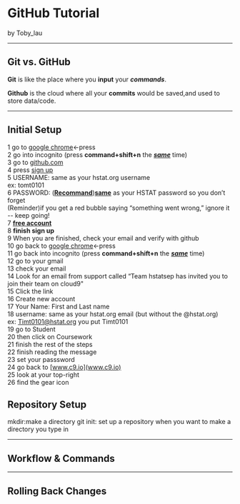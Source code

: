 # GitHub Tutorial

by Toby_lau 

---
## Git vs. GitHub
**Git** is like the place where you **input** your _**commands**_.  

**Github** is the cloud where all your **commits** would be saved,and used to 
store data/code.


---
## Initial Setup
1 go to [google chrome](www.google.com)<-press  
2 go into incognito (press **command+shift+n** the <u>_**same**_</u> time)  
3 go to [github.com](github)  
4 press <u>sign up</u>  
5 USERNAME: same as your hstat.org username  
ex: tomt0101  
6 PASSWORD: (<u>**Recommand**</u>)<u>**same**</u> as your HSTAT password so you don’t forget  
(Reminder)if you get a red bubble saying 
“something went wrong,” 
ignore it -- keep going!  
7 <u>**free account**</u>  
8 **finish sign up**  
9 When you are finished, check your email and verify with github  
10 go back to [google chrome](www.google.com)<-press  
11 go back into incognito (press **command+shift+n** the <u>_**same**_</u> time)  
12 go to your gmail  
13 check your email  
14 Look for an email from support called “Team hstatsep has invited you to join their team on cloud9"  
15 Click the link  
16 Create new account  
17 Your Name: First and Last name  
18 username: same as your hstat.org email (but without the @hstat.org)  
ex: Timt0101@hstat.org  you put Timt0101  
19 go to Student  
20 then click on Coursework  
21 finish the rest of the steps  
22 finish reading the message  
23 set your passsword  
24 go back to [www.c9.io](www.c9.io)  
25 look at your top-right  
26 find the gear icon
 
 
## Repository Setup
mkdir:make a directory
git init: set up a repository
when you want to make a directory you type in 


---
## Workflow & Commands



---
## Rolling Back Changes